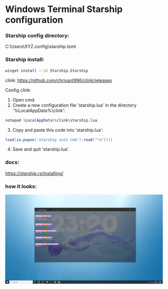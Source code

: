 # Windows Terminal Starship configuration

### Starship config directory:
C:\Users\XYZ\.config\starship.toml

### Starship install:
```cmd
winget install --id Starship.Starship
```

clink:
https://github.com/chrisant996/clink/releases

Config clink:
1. Open cmd.
2. Create a new configuration file 'starship.lua' in the directory '%LocalAppData%\clink\':
```cmd
notepad %LocalAppData%\clink\starship.lua
```
3. Copy and paste this code into 'starship.lua':
```lua
load(io.popen('starship init cmd'):read("*a"))()
```
4. Save and quit 'starship.lua'.

### docs:
https://starship.rs/installing/

### how it looks:
![screen1](screen.png)
